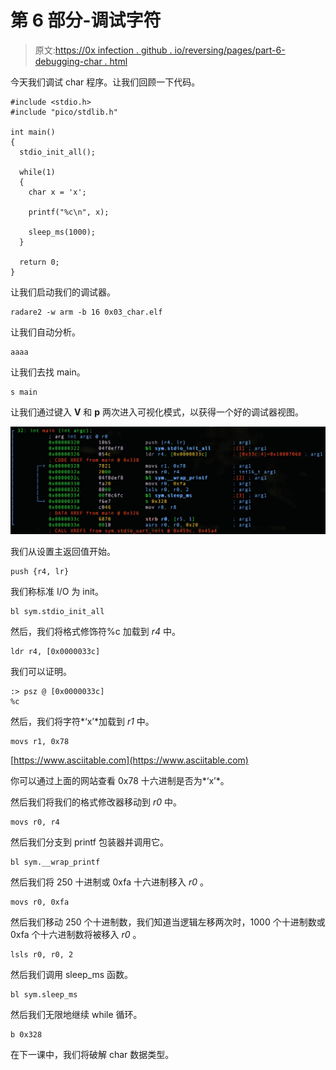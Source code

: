 # 第 6 部分-调试字符

> 原文:[https://0x infection . github . io/reversing/pages/part-6-debugging-char . html](https://0xinfection.github.io/reversing/pages/part-6-debugging-char.html)

今天我们调试 char 程序。让我们回顾一下代码。

```
#include <stdio.h>
#include "pico/stdlib.h"

int main() 
{
  stdio_init_all();

  while(1) 
  {
    char x = 'x';

    printf("%c\n", x);

    sleep_ms(1000);
  }

  return 0;
}

```

让我们启动我们的调试器。

```
radare2 -w arm -b 16 0x03_char.elf

```

让我们自动分析。

```
aaaa

```

让我们去找 main。

```
s main

```

让我们通过键入 **V** 和 **p** 两次进入可视化模式，以获得一个好的调试器视图。

![](img/d58c526e2669861546f619a0ff5b9e48.png)

我们从设置主返回值开始。

```
push {r4, lr}

```

我们称标准 I/O 为 init。

```
bl sym.stdio_init_all

```

然后，我们将格式修饰符%c 加载到 *r4* 中。

```
ldr r4, [0x0000033c]

```

我们可以证明。

```
:> psz @ [0x0000033c]
%c

```

然后，我们将字符*‘x’*加载到 *r1* 中。

```
movs r1, 0x78

```

[https://www.asciitable.com](https://www.asciitable.com)

你可以通过上面的网站查看 0x78 十六进制是否为*‘x’*。

然后我们将我们的格式修改器移动到 *r0* 中。

```
movs r0, r4 

```

然后我们分支到 printf 包装器并调用它。

```
bl sym.__wrap_printf

```

然后我们将 250 十进制或 0xfa 十六进制移入 *r0* 。

```
movs r0, 0xfa

```

然后我们移动 250 个十进制数，我们知道当逻辑左移两次时，1000 个十进制数或 0xfa 个十六进制数将被移入 *r0* 。

```
lsls r0, r0, 2

```

然后我们调用 sleep_ms 函数。

```
bl sym.sleep_ms

```

然后我们无限地继续 while 循环。

```
b 0x328

```

在下一课中，我们将破解 char 数据类型。